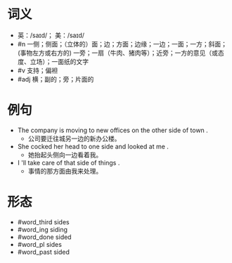 # 词义
- 英：/saɪd/； 美：/saɪd/
- #n 一侧；侧面；（立体的）面；边；方面；边缘；一边；一面；一方；斜面；(事物左方或右方的) 一旁；一扇（牛肉、猪肉等）；近旁；一方的意见（或态度、立场）；一面纸的文字
- #v 支持；偏袒
- #adj 横；副的；旁；片面的
# 例句
- The company is moving to new offices on the other side of town .
	- 公司要迁往城另一边的新办公楼。
- She cocked her head to one side and looked at me .
	- 她抬起头侧向一边看着我。
- I 'll take care of that side of things .
	- 事情的那方面由我来处理。
# 形态
- #word_third sides
- #word_ing siding
- #word_done sided
- #word_pl sides
- #word_past sided
